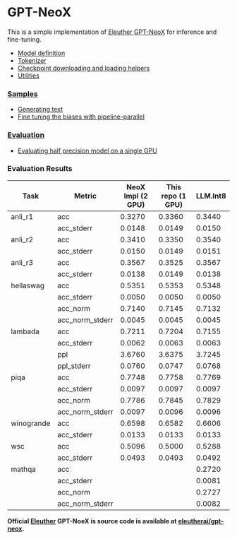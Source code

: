 # GPT-NeoX

This is a simple implementation of [Eleuther GPT-NeoX](https://papers.labml.ai/paper/2204.06745) for inference and fine-tuning.


* [Model definition](https://nn.labml.ai/neox/model.html)
* [Tokenizer](https://nn.labml.ai/neox/tokenizer.html)
* [Checkpoint downloading and loading helpers](https://nn.labml.ai/neox/checkpoint.html)
* [Utilities](https://nn.labml.ai/neox/utils/index.html)

### [Samples](https://nn.labml.ai/neox/samples/__init__.py)

* [Generating text](https://nn.labml.ai/neox/samples/generate.html)
* [Fine tuning the biases with pipeline-parallel](https://nn.labml.ai/neox/samples/finetune.html)

### [Evaluation](https://nn.labml.ai/neox/evaluation/__init__.py)

* [Evaluating half precision model on a single GPU](https://nn.labml.ai/neox/evaluation/half_precision.html)

### Evaluation Results

| Task       | Metric          | NeoX Impl (2 GPU) | This repo (1 GPU) | LLM.Int8 |
|------------|-----------------|-------------------|-------------------|----------|
| anli_r1    | acc             | 0.3270            | 0.3360            | 0.3440   |
|            | acc_stderr      | 0.0148            | 0.0149            | 0.0150   |
| anli_r2    | acc             | 0.3410            | 0.3350            | 0.3540   |
|            | acc_stderr      | 0.0150            | 0.0149            | 0.0151   |
| anli_r3    | acc             | 0.3567            | 0.3525            | 0.3567   |
|            | acc_stderr      | 0.0138            | 0.0149            | 0.0138   |
| hellaswag  | acc             | 0.5351            | 0.5353            | 0.5348   |
|            | acc_stderr      | 0.0050            | 0.0050            | 0.0050   |
|            | acc_norm        | 0.7140            | 0.7145            | 0.7132   |
|            | acc_norm_stderr | 0.0045            | 0.0045            | 0.0045   |
| lambada    | acc             | 0.7211            | 0.7204            | 0.7155   |
|            | acc_stderr      | 0.0062            | 0.0063            | 0.0063   |
|            | ppl             | 3.6760            | 3.6375            | 3.7245   |
|            | ppl_stderr      | 0.0760            | 0.0747            | 0.0768   |
| piqa       | acc             | 0.7748            | 0.7758            | 0.7769   |
|            | acc_stderr      | 0.0097            | 0.0097            | 0.0097   |
|            | acc_norm        | 0.7786            | 0.7845            | 0.7829   |
|            | acc_norm_stderr | 0.0097            | 0.0096            | 0.0096   |
| winogrande | acc             | 0.6598            | 0.6582            | 0.6606   |
|            | acc_stderr      | 0.0133            | 0.0133            | 0.0133   |
| wsc        | acc             | 0.5096            | 0.5000            | 0.5288   |
|            | acc_stderr      | 0.0493            | 0.0493            | 0.0492   |
| mathqa     | acc             |                   |                   | 0.2720   |
|            | acc_stderr      |                   |                   | 0.0081   |
|            | acc_norm        |                   |                   | 0.2727   |
|            | acc_norm_stderr |                   |                   | 0.0082   |

**Official [Eleuther](https://www.eleuther.ai)
GPT-NoeX is source code is available at [eleutherai/gpt-neox](https://github.com/eleutherai/gpt-neox).**

